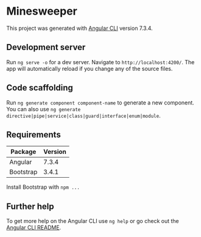 # Minesweeper

This project was generated with [Angular CLI](https://github.com/angular/angular-cli) version 7.3.4.

## Development server

Run `ng serve -o` for a dev server. Navigate to `http://localhost:4200/`. The app will automatically reload if you change any of the source files.

## Code scaffolding

Run `ng generate component component-name` to generate a new component. You can also use `ng generate directive|pipe|service|class|guard|interface|enum|module`.

## Requirements

| Package  |  Version | 
|---|---|
| Angular  |  7.3.4 |  
|  Bootstrap | 3.4.1  | 

Install Bootstrap with `npm ...`

## Further help

To get more help on the Angular CLI use `ng help` or go check out the [Angular CLI README](https://github.com/angular/angular-cli/blob/master/README.md).
